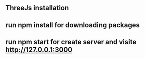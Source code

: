 ## ThreeJs installation

## run npm install for downloading packages

## run npm start for create server and visite http://127.0.0.1:3000
